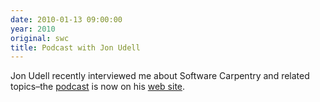 ```yaml
---
date: 2010-01-13 09:00:00
year: 2010
original: swc
title: Podcast with Jon Udell
---
```

<p>Jon Udell recently interviewed me about Software Carpentry and related topics–the <a href="http://itc.conversationsnetwork.org/shows/detail4360.html">podcast</a> is now on his <a href="http://blog.jonudell.net/2010/01/12/talking-with-greg-wilson-about-software-carpentry/">web site</a>.</p>
